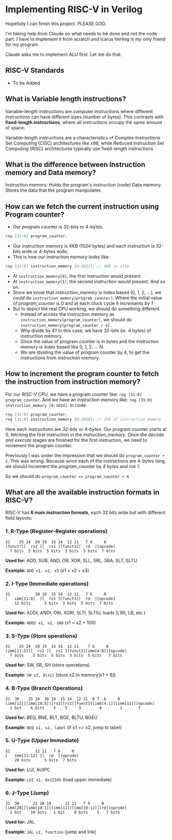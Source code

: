 # Implementing RISC-V in Verilog
Hopefully I can finish this project. PLEASE GOD.

I'm taking help from Claude on what needs to be done and not the code part. I have to implement it from scratch and Icarus Verilog is my only friend for my program

Claude asks me to implement ALU first. Let me do that.


## RISC-V Standards
- To be Added


## What is Variable length instructions?
Variable-length instructions are computer instructions where different instructions can have different sizes (number of bytes). This contrasts with **fixed-length instructions**, where all instructions occupy the same amount of space.

Variable-length instructions are a characteristics of Complex-Instructions Set Computing (CISC) architectures like x86, while Reduced Instruction Set Computing (RISC) architectures typically use fixed-length instructions

## What is the difference between Instruction memory and Data memory?
Instruction memory: Holds the program's instruction (code)
Data memory: Stores the data that the program manipulates

## How can we fetch the current instruction using Program counter?
* Our program counter is 32-bits or 4-bytes.
```verilog
reg [31:0] program_counter;
```
* Our instruction memory is 4KB (1024 bytes) and each instruction is 32-bits wide or 4-bytes wide;
* This is how our *instruction memory* looks like:
```verilog
reg [31:0] instruction_memory [0:1023]; // 4KB in size
```
* At `instruction_memory[0]`, the first instruction would present.
* At `instruction_memory[1]`, the second instruction would present. And so on.
* Since we know that *instruction_memory* is index based (0, 1, 2, ...), we could do `instruction_memory[program_counter]`. Where the initial value of *program_counter* is 0 and at each clock cycle it *increments by 1*
* But to depict the real CPU working, we should do something different.
    * Instead of access the instruction memory as `instruction_memory[program_counter]`, we should do `instruction_memory[program_counter / 4]`.
    * Why divide by 4? In this case, we have 32-bits (ie. 4 bytes) of instruction memory.
    * Since the value of program counter is in bytes and the instruction memory is index based like 0, 1, 2, ... N.
    * We are dividing the value of program counter by 4, to get the instructions from instruction memory.


## How to increment the program counter to fetch the instruction from instruction memory?
For our RISC-V CPU, we have a program counter like: `reg [31:0] program_counter`. And we have an instruction memory like: `reg [31:0] instruction_memory [0:1024]`. In code:
```verilog
reg [31:0] program_counter;
reg [31:0] instruction_memory [0:1024]; // 1KB of instruction memory
```
Here each instructions are *32-bits* or *4-bytes*. Our program counter starts at 0, fetching the first instruction in the *instruction_memory*. Once the *decode and execute* stages are finished for the first instruction, we need to increment the program counter.

Previously I was under the impression that we should do `program_counter + 1`. This was wrong. Because since each of the instructions are 4-bytes long, we should increment the *program_counter* by *4 bytes* and not *1*.

So we should do `program_counter <= program_counter + 4`


## What are all the available instruction formats in RISC-V?
RISC-V has **6 main instruction formats**, each 32 bits wide but with different field layouts:

### 1. R-Type (Register-Register operations)
```
31    25 24  20 19  15 14  12 11   7 6     0
[funct7][  rs2 ][  rs1 ][funct3][  rd  ][opcode]
  7 bits  5 bits  5 bits  3 bits  5 bits  7 bits
```
**Used for**: ADD, SUB, AND, OR, XOR, SLL, SRL, SRA, SLT, SLTU.

**Example:** `ADD x1, x2, x3` (x1 = x2 + x3)

### 2. I-Type (Immediate operations)
```
31           20 19  15 14  12 11   7 6     0
[   imm[11:0]  ][  rs1 ][funct3][  rd  ][opcode]
    12 bits      5 bits  3 bits  5 bits  7 bits
```
**Used for:** ADDI, ANDI, ORI, XORI, SLTI, SLTIU, loads (LWI, LB, etc.)

**Example:** `ADDI x1, x2, 100` (x1 = x2 + 100)

### 3. S-Type (Store operations)
```
31    25 24  20 19  15 14  12 11    7 6     0
[imm[11:5]][  rs2 ][  rs1 ][funct3][imm[4:0]][opcode]
  7 bits    5 bits  5 bits  3 bits  5 bits   7 bits
```
**Used for:** SW, SB, SH (store operations)

**Example:** `SW x2, 8(x1)` (store x2 to memory[x1 + 8])

### 4. B-Type (Branch Operations)
```
31  30    25 24  20 19  15 14  12 11  8 7  6     0
[imm[12]][imm[10:5]][rs2][rs1][funct3][imm[4:1]][imm[11]][opcode]
  1 bit    6 bits    5    5     3        4        1       7
```
**Used for:** BEQ, BNE, BLT, BGE, BLTU, BGEU

**Example:** `BEQ x1, x2, label` (if x1 == x2, jump to label)

### 5. U-Type (Upper Immediate)
```
31           12 11   7 6     0
[   imm[31:12] ][  rd  ][opcode]
    20 bits      5 bits  7 bits
```
**Used for:** LUI, AUIPC

**Example:** `LUI x1, 0x12345` (load upper immediate)

### 6. J-Type (Jump)
```
31  30      21 20 19      12 11   7 6     0
[imm[20]][imm[10:1]][imm[11]][imm[19:12]][rd][opcode]
  1 bit    10 bits   1 bit    8 bits    5   7 bits
```
**Used for:** JAL

**Example:** `JAL x1, function` (jump and link)